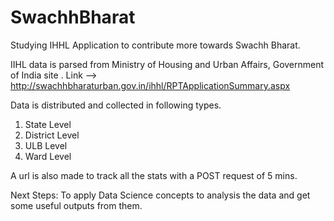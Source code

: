 # SwachhBharat
Studying IHHL Application to contribute more towards Swachh Bharat.

IIHL data is parsed from Ministry of Housing and Urban Affairs, Government of India site . 
Link --> http://swachhbharaturban.gov.in/ihhl/RPTApplicationSummary.aspx

Data is distributed and collected in following types.
1) State Level
2) District Level
3) ULB Level
4) Ward Level

A url is also made to track all the stats with a POST request of 5 mins.

Next Steps: To apply Data Science concepts to analysis the data and get some useful outputs from them.
